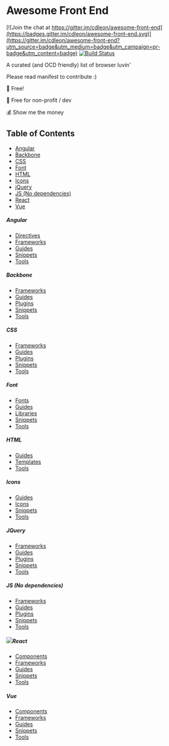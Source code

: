 # Awesome Front End

[![Join the chat at https://gitter.im/cdleon/awesome-front-end](https://badges.gitter.im/cdleon/awesome-front-end.svg)](https://gitter.im/cdleon/awesome-front-end?utm_source=badge&utm_medium=badge&utm_campaign=pr-badge&utm_content=badge)
[![Build Status](https://api.travis-ci.org/cdleon/awesome-front-end.svg?branch=master)](https://travis-ci.org/cdleon/awesome-front-end)

A curated (and OCD friendly) list of browser luvin'

Please read manifest to contribute :)

:gift_heart: Free!

:rainbow: Free for non-profit / dev

:moneybag: Show me the money

## <a id="index"></a>Table of Contents

* [Angular](#angular)
* [Backbone](#backbone)
* [CSS](#css)
* [Font](#font)
* [HTML](#html)
* [Icons](#icons)
* [jQuery](#jquery)
* [JS (No dependencies)](#js)
* [React](#react)
* [Vue](#vue)

##### <a id="angular"></a>Angular
* [Directives](https://github.com/cdleon/awesome-front-end/blob/master/Angular/Directives.md)
* [Frameworks](https://github.com/cdleon/awesome-front-end/blob/master/Angular/Frameworks.md)
* [Guides](https://github.com/cdleon/awesome-front-end/blob/master/Angular/Guides.md)
* [Snippets](https://github.com/cdleon/awesome-front-end/blob/master/Angular/Snippets.md)
* [Tools](https://github.com/cdleon/awesome-front-end/blob/master/Angular/Tools.md)

##### <a id="backbone"></a>Backbone
* [Frameworks](https://github.com/cdleon/awesome-front-end/blob/master/Backbone/Frameworks.md)
* [Guides](https://github.com/cdleon/awesome-front-end/blob/master/Backbone/Guides.md)
* [Plugins](https://github.com/cdleon/awesome-front-end/blob/master/Backbone/Guides.md)
* [Snippets](https://github.com/cdleon/awesome-front-end/blob/master/Backbone/Snippets.md)
* [Tools](https://github.com/cdleon/awesome-front-end/blob/master/Backbone/Tools.md)

##### <a id="css"></a>CSS
* [Frameworks](https://github.com/cdleon/awesome-front-end/blob/master/CSS/Frameworks.md)
* [Guides](https://github.com/cdleon/awesome-front-end/blob/master/CSS/Guides.md)
* [Plugins](https://github.com/cdleon/awesome-front-end/blob/master/CSS/Plugins.md)
* [Snippets](https://github.com/cdleon/awesome-front-end/blob/master/CSS/Snippets.md)
* [Tools](https://github.com/cdleon/awesome-front-end/blob/master/CSS/Tools.md)

##### <a id="font"></a>Font
* [Fonts](https://github.com/cdleon/awesome-front-end/blob/master/Font/Fonts.md)
* [Guides](https://github.com/cdleon/awesome-front-end/blob/master/Font/Guides.md)
* [Libraries](https://github.com/cdleon/awesome-front-end/blob/master/Font/Libraries.md)
* [Snippets](https://github.com/cdleon/awesome-front-end/blob/master/Font/Snippets.md)
* [Tools](https://github.com/cdleon/awesome-front-end/blob/master/Font/Tools.md)

##### <a id="html"></a>HTML
* [Guides](https://github.com/cdleon/awesome-front-end/blob/master/HTML/Guides.md)
* [Templates](https://github.com/cdleon/awesome-front-end/blob/master/HTML/Templates.md)
* [Tools](https://github.com/cdleon/awesome-front-end/blob/master/HTML/Tools.md)

##### <a id="icons"></a>Icons
* [Guides](https://github.com/cdleon/awesome-front-end/blob/master/Icons/Guides.md)
* [Icons](https://github.com/cdleon/awesome-front-end/blob/master/Icons/Icons.md)
* [Snippets](https://github.com/cdleon/awesome-front-end/blob/master/Icons/Snippets.md)
* [Tools](https://github.com/cdleon/awesome-front-end/blob/master/Icons/Tools.md)

##### <a id="jquery"></a>JQuery
* [Frameworks](https://github.com/cdleon/awesome-front-end/blob/master/jQuery/Frameworks.md)
* [Guides](https://github.com/cdleon/awesome-front-end/blob/master/jQuery/Guides.md)
* [Plugins](https://github.com/cdleon/awesome-front-end/blob/master/jQuery/Plugins.md)
* [Snippets](https://github.com/cdleon/awesome-front-end/blob/master/jQuery/Snippets.md)
* [Tools](https://github.com/cdleon/awesome-front-end/blob/master/jQuery/Tools.md)

##### <a id="js"></a>JS (No dependencies)
* [Frameworks](https://github.com/cdleon/awesome-front-end/blob/master/JS/Frameworks.md)
* [Guides](https://github.com/cdleon/awesome-front-end/blob/master/JS/Guides.md)
* [Plugins](https://github.com/cdleon/awesome-front-end/blob/master/JS/Plugins.md)
* [Snippets ](https://github.com/cdleon/awesome-front-end/blob/master/JS/Snippets.md)
* [Tools](https://github.com/cdleon/awesome-front-end/blob/master/JS/Tools.md)

##### <img src="https://www.shareicon.net/data/512x512/2016/07/08/117367_logo_512x512.png"/><a id="react"></a>React
* [Components](https://github.com/cdleon/awesome-front-end/blob/master/React/Components.md)
* [Frameworks](https://github.com/cdleon/awesome-front-end/blob/master/React/Frameworks.md)
* [Guides](https://github.com/cdleon/awesome-front-end/blob/master/React/Guides.md)
* [Snippets](https://github.com/cdleon/awesome-front-end/blob/master/React/Snippets.md)
* [Tools](https://github.com/cdleon/awesome-front-end/blob/master/React/Tools.md)

##### <a id="vue"></a>Vue
* [Components](https://github.com/cdleon/awesome-front-end/blob/master/Vue/Components.md)
* [Frameworks](https://github.com/cdleon/awesome-front-end/blob/master/Vue/Frameworks.md)
* [Guides](https://github.com/cdleon/awesome-front-end/blob/master/Vue/Guides.md)
* [Snippets](https://github.com/cdleon/awesome-front-end/blob/master/Vue/Snippets.md)
* [Tools](https://github.com/cdleon/awesome-front-end/blob/master/Vue/Tools.md)
